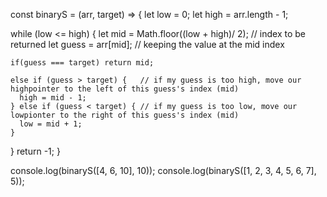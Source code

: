 const binaryS = (arr, target) => {
  let low = 0;
  let high = arr.length - 1;

  while (low <= high) {
    let mid = Math.floor((low + high)/ 2); // index to be returned
    let guess = arr[mid];   // keeping the value at the mid index

    if(guess === target) return mid;

    else if (guess > target) {   // if my guess is too high, move our highpointer to the left of this guess's index (mid)
      high = mid - 1;
    } else if (guess < target) { // if my guess is too low, move our lowpionter to the right of this guess's index (mid)
      low = mid + 1;
    }
  }
  return -1;
}



console.log(binaryS([4, 6, 10], 10));
console.log(binaryS([1, 2, 3, 4, 5, 6, 7], 5));
